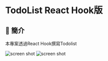 # TodoList React Hook版

## 🍹 簡介

本專案透過React Hook撰寫Todolist

![screen shot](https://s3.us-west-2.amazonaws.com/secure.notion-static.com/4e516178-528f-48f9-b452-dc6574511e7d/Homepage.jpg?X-Amz-Algorithm=AWS4-HMAC-SHA256&X-Amz-Content-Sha256=UNSIGNED-PAYLOAD&X-Amz-Credential=AKIAT73L2G45EIPT3X45%2F20220430%2Fus-west-2%2Fs3%2Faws4_request&X-Amz-Date=20220430T183118Z&X-Amz-Expires=86400&X-Amz-Signature=b809e062ad9e6d98aa8bda333f6f388e42a12be6cf8f72f31c048c26c0b97ae1&X-Amz-SignedHeaders=host&response-content-disposition=filename%20%3D%22Homepage.jpg%22&x-id=GetObject)
![screen shot](https://s3.us-west-2.amazonaws.com/secure.notion-static.com/77e0650f-fe58-461b-ae4c-73275c04cd4c/List.jpeg?X-Amz-Algorithm=AWS4-HMAC-SHA256&X-Amz-Content-Sha256=UNSIGNED-PAYLOAD&X-Amz-Credential=AKIAT73L2G45EIPT3X45%2F20220430%2Fus-west-2%2Fs3%2Faws4_request&X-Amz-Date=20220430T183159Z&X-Amz-Expires=86400&X-Amz-Signature=a1c3d42313e5420e567b9ecce6c00928a74a49b7a532ade967831a287a622d56&X-Amz-SignedHeaders=host&response-content-disposition=filename%20%3D%22List.jpeg%22&x-id=GetObject)
